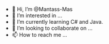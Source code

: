 - 👋 Hi, I’m @Mantass-Mas
- 👀 I’m interested in ...
- 🌱 I’m currently learning C# and Java.
- 💞️ I’m looking to collaborate on ...
- 📫 How to reach me ...

<!---
Mantass-Mas/Mantass-Mas is a ✨ special ✨ repository because its `README.md` (this file) appears on your GitHub profile.
You can click the Preview link to take a look at your changes.
--->
